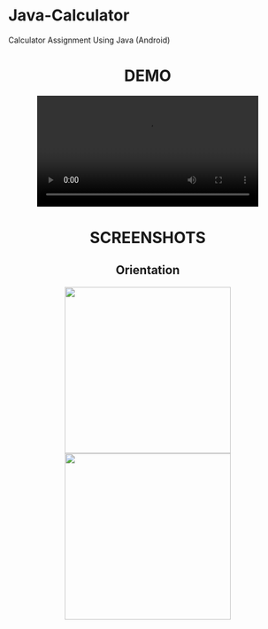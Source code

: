 # Java-Calculator
Calculator Assignment Using Java (Android)

<h1 align="center">DEMO</h1>
<div align="center">
<video src="https://user-images.githubusercontent.com/100727442/206919681-a9a4404a-82c9-412f-92df-46d9dfdc26ad.mp4" width="400"/>
</div>

<h1 align="center">SCREENSHOTS</h1>
<h2 align="center">Orientation</h2>
<p float="left" align="center">
<img src="https://user-images.githubusercontent.com/100727442/206920968-b190a84e-2460-4c65-bab0-f385c7a507c9.jpg" width="300">
<img src="https://user-images.githubusercontent.com/100727442/206921022-def89114-11c3-4571-b732-5f4e59e50f7c.jpg" width="300">
</p>
